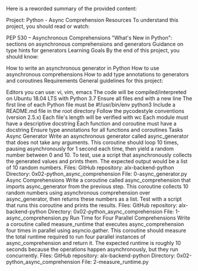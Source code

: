
Here is a reworded summary of the provided content:

Project: Python - Async Comprehension
Resources
To understand this project, you should read or watch:

PEP 530 – Asynchronous Comprehensions
"What's New in Python": sections on asynchronous comprehensions and generators
Guidance on type hints for generators
Learning Goals
By the end of this project, you should know:

How to write an asynchronous generator in Python
How to use asynchronous comprehensions
How to add type annotations to generators and coroutines
Requirements
General guidelines for this project:

Editors you can use: vi, vim, emacs
The code will be compiled/interpreted on Ubuntu 18.04 LTS with Python 3.7
Ensure all files end with a new line
The first line of each Python file must be #!/usr/bin/env python3
Include a README.md file in the root directory
Follow the pycodestyle conventions (version 2.5.x)
Each file's length will be verified with wc
Each module must have a descriptive docstring
Each function and coroutine must have a docstring
Ensure type annotations for all functions and coroutines
Tasks
Async Generator
Write an asynchronous generator called async_generator that does not take any arguments.
This coroutine should loop 10 times, pausing asynchronously for 1 second each time, then yield a random number between 0 and 10.
To test, use a script that asynchronously collects the generated values and prints them.
The expected output would be a list of 10 random numbers.
Files:
GitHub repository: alx-backend-python
Directory: 0x02-python_async_comprehension
File: 0-async_generator.py
Async Comprehensions
Write a coroutine called async_comprehension that imports async_generator from the previous step.
This coroutine collects 10 random numbers using asynchronous comprehension over async_generator, then returns these numbers as a list.
Test with a script that runs this coroutine and prints the results.
Files:
GitHub repository: alx-backend-python
Directory: 0x02-python_async_comprehension
File: 1-async_comprehension.py
Run Time for Four Parallel Comprehensions
Write a coroutine called measure_runtime that executes async_comprehension four times in parallel using asyncio.gather.
This coroutine should measure the total runtime required to run four parallel instances of async_comprehension and return it.
The expected runtime is roughly 10 seconds because the operations happen asynchronously, but they run concurrently.
Files:
GitHub repository: alx-backend-python
Directory: 0x02-python_async_comprehension
File: 2-measure_runtime.py